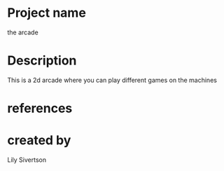 # Project name
the arcade

# Description
This is a 2d arcade where you can play different games on the machines

# references

# created by
Lily Sivertson
